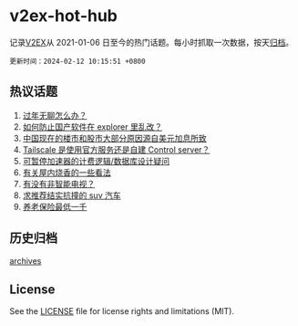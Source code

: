 # v2ex-hot-hub

 记录[V2EX](https://www.v2ex.com/)从 2021-01-06 日至今的热门话题。每小时抓取一次数据，按天[归档](archives)。

`更新时间：2024-02-12 10:15:51 +0800`

## 热议话题

1. [过年无聊怎么办？](https://www.v2ex.com/t/1015308)
1. [如何防止国产软件在 explorer 里乱改？](https://www.v2ex.com/t/1015320)
1. [中国现在的楼市和股市大部分原因源自美元加息所致](https://www.v2ex.com/t/1015379)
1. [Tailscale 是使用官方服务还是自建 Control server？](https://www.v2ex.com/t/1015317)
1. [可暂停加速器的计费逻辑/数据库设计疑问](https://www.v2ex.com/t/1015307)
1. [有关屋内烧香的一些看法](https://www.v2ex.com/t/1015319)
1. [有没有非智能电视？](https://www.v2ex.com/t/1015354)
1. [求推荐结实抗撞的 suv 汽车](https://www.v2ex.com/t/1015318)
1. [养老保险最低一千](https://www.v2ex.com/t/1015333)

## 历史归档

[archives](archives)

## License

See the [LICENSE](LICENSE) file for license rights and limitations (MIT).
